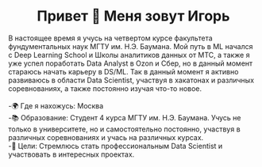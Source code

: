 <h1 align="center"> Привет 👋 Меня зовут Игорь</h1>

<p align="left"> В настоящее время я учусь на четвертом курсе факультета фундументальных наук МГТУ им. Н.Э. Баумана. Мой путь в ML начался с Deep Learning School и Школы аналитиков данных от МТС, а также я уже успел поработать Data Analyst в Ozon и Сбер, но в данный момент стараюсь начать карьеру в DS/ML. Так в данный момент я активно развиваюсь в области Data Scientist, участвуя в хакатонах и различных соревнованиях, а также постоянно изучая что-то новое.<br><br>-🌍 Где я нахожусь: Москва<br>-📚 Образование: Студент 4 курса МГТУ им. Н.Э. Баумана. Учусь не только в университете, но и самостоятельно постоянно, участвуя в различных соревнованиях и учась на различных курсах.<br>-🚀 Цели: Стремлюсь стать профессиональным Data Scientist и участвовать в интересных проектах.<br></p>
